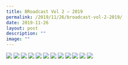 ```yaml
---
title: BRoadcast Vol 2 – 2019
permalink: /2019/11/26/broadcast-vol-2-2019/
date: 2019-11-26
layout: post
description: ""
image: ""
---
```

<img src="/images/for-website_LR_pages-to-jpg-0001.jpg">
<img src="/images/for-website_LR_pages-to-jpg-0002.jpg">
<img src="/images/for-website_LR_pages-to-jpg-0003.jpg">
<img src="/images/for-website_LR_pages-to-jpg-0004.jpg">
<img src="/images/for-website_LR_pages-to-jpg-0005.jpg">
<img src="/images/for-website_LR_pages-to-jpg-0006.jpg">
<img src="/images/for-website_LR_pages-to-jpg-0007.jpg">
<img src="/images/for-website_LR_pages-to-jpg-0008.jpg">
<img src="/images/for-website_LR_pages-to-jpg-0009.jpg">
<img src="/images/for-website_LR_pages-to-jpg-0010.jpg">
<img src="/images/for-website_LR_pages-to-jpg-0011.jpg">
<img src="/images/for-website_LR_pages-to-jpg-0012.jpg">